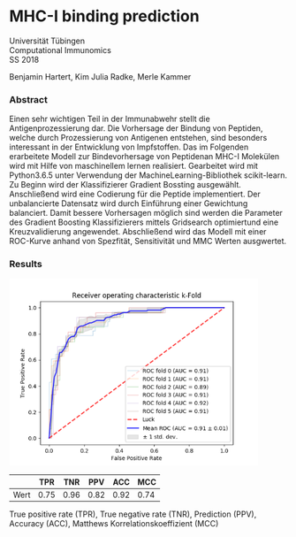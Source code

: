 # MHC-I binding prediction
Universität Tübingen  
Computational Immunomics  
SS 2018  

Benjamin Hartert, Kim Julia Radke, Merle Kammer


### Abstract
Einen sehr wichtigen Teil in der Immunabwehr stellt die Antigenprozessierung dar. Die Vorhersage der Bindung von Peptiden, welche durch Prozessierung von Antigenen entstehen, sind besonders interessant in der Entwicklung von Impfstoffen. Das im Folgenden erarbeitete Modell zur Bindevorhersage von Peptidenan MHC-I Molekülen wird mit Hilfe von maschinellem lernen realisiert. Gearbeitet wird mit Python3.6.5 unter Verwendung der MachineLearning-Bibliothek scikit-learn. Zu Beginn wird der Klassifizierer Gradient Bossting ausgewählt. Anschließend wird eine Codierung für die Peptide implementiert. Der unbalancierte Datensatz wird durch Einführung einer Gewichtung balanciert. Damit bessere Vorhersagen möglich sind werden die Parameter des Gradient Boosting Klassifizierers mittels Gridsearch optimiertund eine Kreuzvalidierung angewendet. Abschließend wird das Modell mit einer ROC-Kurve anhand von Spezfität, Sensitivität und MMC Werten ausgwertet.

### Results  

<img src="/Images/Results.png" alt="Drawing" width="450"/>
<table>
  <thead>
    <tr>
      <th> </th>
      <th>TPR</th>
      <th>TNR</th>
      <th>PPV</th>
      <th>ACC</th>
      <th>MCC</th>
    </tr>
  </thead>
  <tbody>
    <tr>
      <td>Wert</td>
      <td>0.75</td>
      <td>0.96</td>
      <td>0.82</td>
      <td>0.92</td>
      <td>0.74</td>
    </tr>
  </tbody>
</table>

True positive rate (TPR), True negative rate (TNR), Prediction (PPV), Accuracy (ACC), Matthews Korrelationskoeffizient (MCC)

